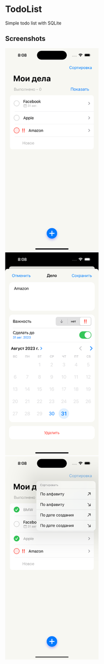 # TodoList
Simple todo list with SQLite

## Screenshots

  <img src="./Screenshots/Simulator Screenshot - iPhone 14 Pro - 2023-08-30 at 20.08.05.png" width="300">     <img src="./Screenshots/Simulator Screenshot - iPhone 14 Pro - 2023-08-30 at 20.08.14.png" width="300">     <img src="./Screenshots/Simulator Screenshot - iPhone 14 Pro - 2023-08-30 at 20.08.39.png" width="300">
